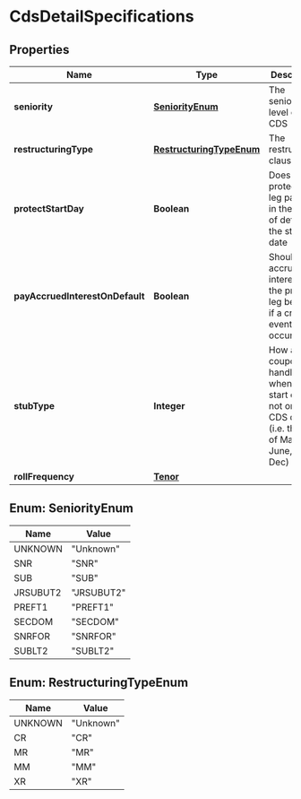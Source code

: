 

# CdsDetailSpecifications

## Properties

Name | Type | Description | Notes
------------ | ------------- | ------------- | -------------
**seniority** | [**SeniorityEnum**](#SeniorityEnum) | The seniority level of the CDS | 
**restructuringType** | [**RestructuringTypeEnum**](#RestructuringTypeEnum) | The restructuring clause | 
**protectStartDay** | **Boolean** | Does the protection leg pay out in the case of default on the start date | 
**payAccruedInterestOnDefault** | **Boolean** | Should accrued interest on the premium leg be paid if a credit event occurs | 
**stubType** | **Integer** | How are coupons handled when the start date is not on a CDS date (i.e. the 20th of March, June, Sept, Dec) | 
**rollFrequency** | [**Tenor**](Tenor.md) |  | 



## Enum: SeniorityEnum

Name | Value
---- | -----
UNKNOWN | &quot;Unknown&quot;
SNR | &quot;SNR&quot;
SUB | &quot;SUB&quot;
JRSUBUT2 | &quot;JRSUBUT2&quot;
PREFT1 | &quot;PREFT1&quot;
SECDOM | &quot;SECDOM&quot;
SNRFOR | &quot;SNRFOR&quot;
SUBLT2 | &quot;SUBLT2&quot;



## Enum: RestructuringTypeEnum

Name | Value
---- | -----
UNKNOWN | &quot;Unknown&quot;
CR | &quot;CR&quot;
MR | &quot;MR&quot;
MM | &quot;MM&quot;
XR | &quot;XR&quot;



